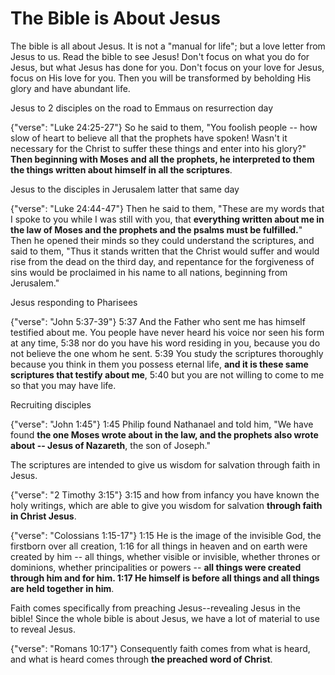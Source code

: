 The Bible is About Jesus
========================================================================


The bible is all about Jesus.  It is not a "manual for life"; but a love letter from Jesus to us.  Read the bible to see Jesus!  Don't focus on what you do for Jesus, but what Jesus has done for you.  Don't focus on your love for Jesus, focus on His love for you.  Then you will be transformed by beholding His glory and have abundant life.

Jesus to 2 disciples on the road to Emmaus on resurrection day

{"verse": "Luke 24:25-27"}
So he said to them, "You foolish people -- how slow of heart to believe all that the prophets have spoken! Wasn't it necessary for the Christ to suffer these things and enter into his glory?"  **Then beginning with Moses and all the prophets, he interpreted to them the things written about himself in all the scriptures**.

Jesus to the disciples in Jerusalem latter that same day

{"verse": "Luke 24:44-47"}
Then he said to them, "These are my words that I spoke to you while I was still with you, that **everything written about me in the law of Moses and the prophets and the psalms must be fulfilled.**" Then he opened their minds so they could understand the scriptures, and said to them, "Thus it stands written that the Christ would suffer and would rise from the dead on the third day, and repentance for the forgiveness of sins would be proclaimed in his name to all nations, beginning from Jerusalem."

Jesus responding to Pharisees

{"verse": "John 5:37-39"}
5:37 And the Father who sent me has himself testified about me. You people have never heard his voice nor seen his form at any time, 5:38 nor do you have his word residing in you, because you do not believe the one whom he sent. 5:39 You study the scriptures thoroughly because you think in them you possess eternal life, **and it is these same scriptures that testify about me**, 5:40 but you are not willing to come to me so that you may have life.

Recruiting disciples

{"verse": "John 1:45"}
1:45 Philip found Nathanael and told him, "We have found **the one Moses wrote about in the law, and the prophets also wrote about -- Jesus of Nazareth**, the son of Joseph."

The scriptures are intended to give us wisdom for salvation through faith in Jesus.

{"verse": "2 Timothy 3:15"}
3:15 and how from infancy you have known the holy writings, which are able to give you wisdom for salvation **through faith in Christ Jesus**.

{"verse": "Colossians 1:15-17"}
1:15 He is the image of the invisible God, the firstborn over all creation, 1:16 for all things in heaven and on earth were created by him -- all things, whether visible or invisible, whether thrones or dominions, whether principalities or powers -- **all things were created through him and for him.  1:17 He himself is before all things and all things are held together in him**.


Faith comes specifically from preaching Jesus--revealing Jesus in the bible!  Since the whole bible is about Jesus, we have a lot of material to use to reveal Jesus.

{"verse": "Romans 10:17"}
Consequently faith comes from what is heard, and what is heard comes through **the preached word of Christ**.

